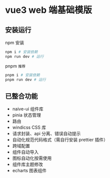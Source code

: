 # vue3 web 端基础模版

## 安装运行

npm 安装

```bash
npm i # 安装依赖
npm run dev # 运行
```

pnpm `推荐`

``` bash
pnpm i # 安装依赖
pnpm run dev # 运行
```

## 已整合功能

- naive-ui 组件库
- pinia 状态管理
- 路由
- windicss CSS 库
- 请求封装、api 分离、错误自动提示
- 自动化规范代码格式（需自行安装 prettier 插件）
- 跨域配置
- 组件自动导入
- 图标自动化按需使用
- 组件库主题修改
- echarts 图表组件


